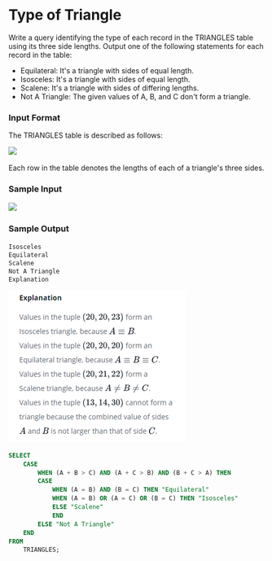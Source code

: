 # Type of Triangle

Write a query identifying the type of each record in the TRIANGLES table using its three side lengths. Output one of the following statements for each record in the table:

- Equilateral: It's a triangle with  sides of equal length.
- Isosceles: It's a triangle with  sides of equal length.
- Scalene: It's a triangle with  sides of differing lengths.
- Not A Triangle: The given values of A, B, and C don't form a triangle.

### Input Format

The TRIANGLES table is described as follows:

<img src="https://s3.amazonaws.com/hr-challenge-images/12887/1443815629-ac2a843fb7-1.png" size=70%>

Each row in the table denotes the lengths of each of a triangle's three sides.

### Sample Input

<img src="https://s3.amazonaws.com/hr-challenge-images/12887/1443815827-cbfc1ca12b-2.png" size=70%>

### Sample Output

```
Isosceles
Equilateral
Scalene
Not A Triangle
Explanation
```

<img src="triangle_img1.png" size=70%>


```SQL
SELECT
    CASE
        WHEN (A + B > C) AND (A + C > B) AND (B + C > A) THEN
        CASE
            WHEN (A = B) AND (B = C) THEN "Equilateral"
            WHEN (A = B) OR (A = C) OR (B = C) THEN "Isosceles"
            ELSE "Scalene"
            END
        ELSE "Not A Triangle"
    END
FROM
    TRIANGLES;
```